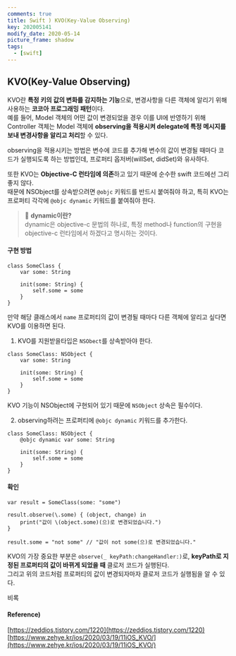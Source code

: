 ```yaml
---
comments: true
title: Swift ) KVO(Key-Value Observing)
key: 202005141
modify_date: 2020-05-14
picture_frame: shadow
tags:
  - [swift]
---
```

 
## KVO(Key-Value Observing)
 
KVO란 **특정 키의 값의 변화를 감지하는 기능**으로, 변경사항을 다른 객체에 알리기 위해 사용하는 **코코아 프로그래밍 패턴**이다.   
예를 들어, Model 객체의 어떤 값이 변경되었을 경우 이를 UI에 반영하기 위해 Controller 객체는 Model 객체에 **observing을 적용시켜 delegate에 특정 메시지를 보내 변경사항을 알리고 처리**할 수 있다.   
 
 
observing을 적용시키는 방법은 변수에 코드를 추가해 변수의 값이 변경될 때마다 코드가 실행되도록 하는 방법인데, 프로퍼티 옵저버(willSet, didSet)와 유사하다.   
 
 
또한 KVO는 **Objective-C 런타임에 의존**하고 있기 때문에 순수한 swift 코드에선 그리 좋지 않다.   
때문에 NSObject를 상속받으려면 `@objc` 키워드를 반드시 붙여줘야 하고, 특히 KVO는 프로퍼티 각각에 `@objc dynamic` 키워드를 붙여줘야 한다.   
 
> 👀 **dynamic이란?**   
> dynamic은 objective-c 문법의 하나로, 특정 method나 function의 구현을 objective-c 런타임에서 하겠다고 명시하는 것이다.
 
#### 구현 방법
 
```
class SomeClass {
    var some: String
    
    init(some: String) {
        self.some = some
    }
}
```
만약 해당 클래스에서 `name` 프로퍼티의 값이 변경될 때마다 다른 객체에 알리고 싶다면 KVO를 이용하면 된다.
 
1. KVO를 지원받을타입은 `NSObect`를 상속받아야 한다.
```
class SomeClass: NSObject {
    var some: String
    
    init(some: String) {
        self.some = some
    }
}
```
KVO 기능이 NSObject에 구현되어 있기 때문에 `NSObject` 상속은 필수이다.
 
2. observing하려는 프로퍼티에 `@objc dynamic` 키워드를 추가한다.
```
class SomeClass: NSObject {
    @objc dynamic var some: String
    
    init(some: String) {
        self.some = some
    }
}
```
 
####  확인
 
```
var result = SomeClass(some: "some")
 
result.observe(\.some) { (object, change) in
    print("값이 \(object.some)(으)로 변경되었습니다.")
}
 
result.some = "not some" // "값이 not some(으)로 변경되었습니다."
```
KVO의 가장 중요한 부분은 `observe(_ keyPath:changeHandler:)`로, **keyPath로 지정된 프로퍼티의 값이 바뀌게 되었을 때** 클로저 코드가 실행된다.   
그리고 위의 코드처럼 프로퍼티의 값이 변경되자마자 클로저 코드가 실행됨을 알 수 있다.
 
비록 
 
#### Reference)
 
[https://zeddios.tistory.com/1220](https://zeddios.tistory.com/1220)   
[https://www.zehye.kr/ios/2020/03/19/11iOS_KVO/](https://www.zehye.kr/ios/2020/03/19/11iOS_KVO/)
